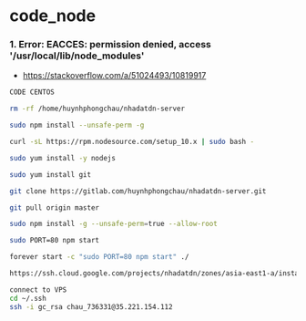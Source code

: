 # code_node

### 1. Error: EACCES: permission denied, access '/usr/local/lib/node_modules'
- https://stackoverflow.com/a/51024493/10819917

```sh
CODE CENTOS

rm -rf /home/huynhphongchau/nhadatdn-server

sudo npm install --unsafe-perm -g

curl -sL https://rpm.nodesource.com/setup_10.x | sudo bash -

sudo yum install -y nodejs

sudo yum install git

git clone https://gitlab.com/huynhphongchau/nhadatdn-server.git

git pull origin master

sudo npm install -g --unsafe-perm=true --allow-root

sudo PORT=80 npm start

forever start -c "sudo PORT=80 npm start" ./

https://ssh.cloud.google.com/projects/nhadatdn/zones/asia-east1-a/instances/nhadatdn-vps-1?authuser=0&hl=en_US&projectNumber=478345864763

connect to VPS
cd ~/.ssh
ssh -i gc_rsa chau_736331@35.221.154.112
```
